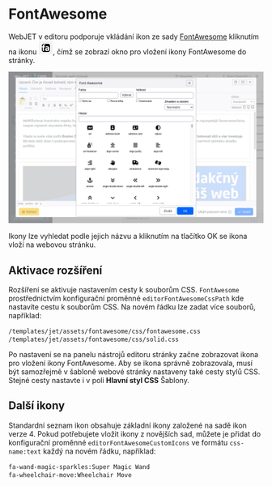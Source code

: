 # FontAwesome

WebJET v editoru podporuje vkládání ikon ze sady [FontAwesome](https://fontawesome.com) kliknutím na ikonu ![](editor-toolbar-icon.png ":no-zoom"), čímž se zobrazí okno pro vložení ikony FontAwesome do stránky.

![](editor.png)

Ikony lze vyhledat podle jejich názvu a kliknutím na tlačítko OK se ikona vloží na webovou stránku.

## Aktivace rozšíření

Rozšíření se aktivuje nastavením cesty k souborům CSS. `FontAwesome` prostřednictvím konfigurační proměnné `editorFontAwesomeCssPath` kde nastavíte cestu k souborům CSS. Na novém řádku lze zadat více souborů, například:

```
/templates/jet/assets/fontawesome/css/fontawesome.css
/templates/jet/assets/fontawesome/css/solid.css
```

Po nastavení se na panelu nástrojů editoru stránky začne zobrazovat ikona pro vložení ikony FontAwesome. Aby se ikona správně zobrazovala, musí být samozřejmě v šabloně webové stránky nastaveny také cesty stylů CSS. Stejné cesty nastavte i v poli **Hlavní styl CSS** Šablony.

## Další ikony

Standardní seznam ikon obsahuje základní ikony založené na sadě ikon verze 4. Pokud potřebujete vložit ikony z novějších sad, můžete je přidat do konfigurační proměnné `editorFontAwesomeCustomIcons` ve formátu `css-name:text` každý na novém řádku, například:

```
fa-wand-magic-sparkles:Super Magic Wand
fa-wheelchair-move:Wheelchair Move
```
